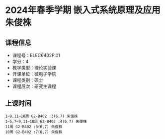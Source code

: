 # 2024年春季学期 嵌入式系统原理及应用 朱俊株






## 课程信息

- 课程号：ELEC6402P.01
- 学分：4
- 教学类型：理论实验课
- 开课单位：微电子学院
- 课程类别：硕士
- 课程层次：研究生课程

## 上课时间

```
1~9,11~18周 G2-B402 :3(6,7) 朱俊株
1~5,7~9,11~18周 G2-B402 :4(6,7) 朱俊株
11周 G2-B402 :6(6,7) 朱俊株
10周 G2-B402 :7(6,7) 朱俊株
```

